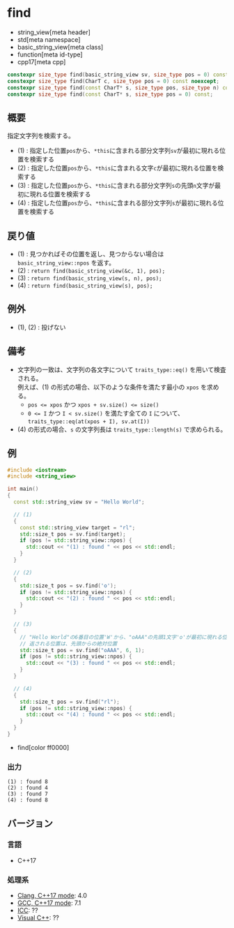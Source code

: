 # find
* string_view[meta header]
* std[meta namespace]
* basic_string_view[meta class]
* function[meta id-type]
* cpp17[meta cpp]

```cpp
constexpr size_type find(basic_string_view sv, size_type pos = 0) const noexcept; // (1)
constexpr size_type find(CharT c, size_type pos = 0) const noexcept;              // (2)
constexpr size_type find(const CharT* s, size_type pos, size_type n) const;       // (3)
constexpr size_type find(const CharT* s, size_type pos = 0) const;                // (4)
```

## 概要
指定文字列を検索する。

- (1) : 指定した位置`pos`から、`*this`に含まれる部分文字列`sv`が最初に現れる位置を検索する
- (2) : 指定した位置`pos`から、`*this`に含まれる文字`c`が最初に現れる位置を検索する
- (3) : 指定した位置`pos`から、`*this`に含まれる部分文字列`s`の先頭`n`文字が最初に現れる位置を検索する
- (4) : 指定した位置`pos`から、`*this`に含まれる部分文字列`s`が最初に現れる位置を検索する


## 戻り値
- (1) : 見つかればその位置を返し、見つからない場合は `basic_string_view::npos` を返す。
- (2) : `return find(basic_string_view(&c, 1), pos);`
- (3) : `return find(basic_string_view(s, n), pos);`
- (4) : `return find(basic_string_view(s), pos);`


## 例外
- (1), (2) : 投げない


## 備考
- 文字列の一致は、文字列の各文字について `traits_type::eq()` を用いて検査される。  
	例えば、(1) の形式の場合、以下のような条件を満たす最小の `xpos` を求める。
	* `pos <= xpos` かつ `xpos + sv.size() <= size()`
	* `0 <= I` かつ `I < sv.size()` を満たす全ての `I` について、`traits_type::eq(at(xpos + I), sv.at(I))`
- (4) の形式の場合、`s` の文字列長は `traits_type::length(s)` で求められる。


## 例
```cpp example
#include <iostream>
#include <string_view>

int main()
{
  const std::string_view sv = "Hello World";

  // (1)
  {
    const std::string_view target = "rl";
    std::size_t pos = sv.find(target);
    if (pos != std::string_view::npos) {
      std::cout << "(1) : found " << pos << std::endl;
    }
  }

  // (2)
  {
    std::size_t pos = sv.find('o');
    if (pos != std::string_view::npos) {
      std::cout << "(2) : found " << pos << std::endl;
    }
  }

  // (3)
  {
    // "Hello World"の6番目の位置'W'から、"oAAA"の先頭1文字'o'が最初に現れる位置を検索する。
    // 返される位置は、先頭からの絶対位置
    std::size_t pos = sv.find("oAAA", 6, 1);
    if (pos != std::string_view::npos) {
      std::cout << "(3) : found " << pos << std::endl;
    }
  }

  // (4)
  {
    std::size_t pos = sv.find("rl");
    if (pos != std::string_view::npos) {
      std::cout << "(4) : found " << pos << std::endl;
    }
  }
}
```
* find[color ff0000]

### 出力
```
(1) : found 8
(2) : found 4
(3) : found 7
(4) : found 8
```


## バージョン
### 言語
- C++17

### 処理系
- [Clang, C++17 mode](/implementation.md#clang): 4.0
- [GCC, C++17 mode](/implementation.md#gcc): 7.1
- [ICC](/implementation.md#icc): ??
- [Visual C++](/implementation.md#visual_cpp): ??
